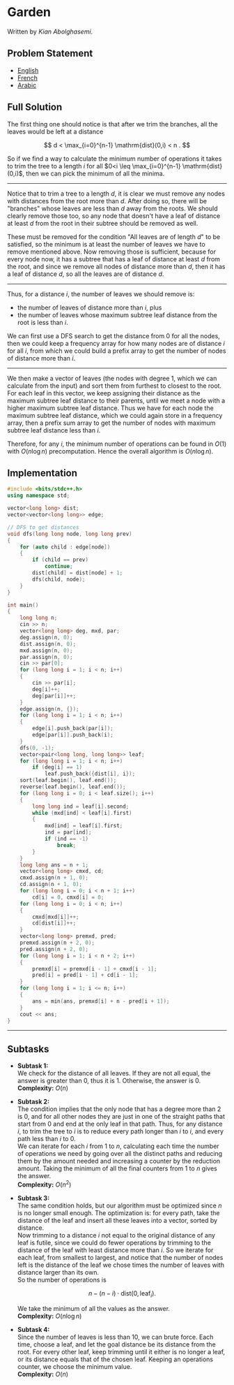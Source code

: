 # Garden

Written by *Kian Abolghasemi*.

## Problem Statement
- [English](statements/garden.en.pdf)
- [French](statements/garden.fr.pdf)
- [Arabic](statements/garden.ar_DZ.pdf)

## Full Solution

The first thing one should notice is that after we trim the branches, all the leaves would be left at a distance

$$
d < \max_{i=0}^{n-1} \mathrm{dist}(0,i) < n .
$$

So if we find a way to calculate the minimum number of operations it takes to trim the tree to a length $i$ for all $0<i \leq \max_{i=0}^{n-1} \mathrm{dist}(0,i)$, then we can pick the minimum of all the minima. 

---

Notice that to trim a tree to a length $d$, it is clear we must remove any nodes with distances from the root more than $d$. After doing so, there will be "branches" whose leaves are less than $d$ away from the roots. We should clearly remove those too, so any node that doesn't have a leaf of distance at least $d$ from the root in their subtree should be removed as well. 

These must be removed for the condition "All leaves are of length $d$" to be satisfied, so the minimum is at least the number of leaves we have to remove mentioned above. Now removing those is sufficient, because for every node now, it has a subtree that has a leaf of distance at least $d$ from the root, and since we remove all nodes of distance more than $d$, then it has a leaf of distance $d$, so all the leaves are of distance $d$.

---

Thus, for a distance $i$, the number of leaves we should remove is:

- the number of leaves of distance more than $i$, plus
- the number of leaves whose maximum subtree leaf distance from the root is less than $i$.

We can first use a DFS search to get the distance from $0$ for all the nodes, then we could keep a frequency array for how many nodes are of distance $i$ for all $i$, from which we could build a prefix array to get the number of nodes of distance more than $i$.

---

We then make a vector of leaves (the nodes with degree 1, which we can calculate from the input) and sort them from furthest to closest to the root. For each leaf in this vector, we keep assigning their distance as the maximum subtree leaf distance to their parents, until we meet a node with a higher maximum subtree leaf distance. Thus we have for each node the maximum subtree leaf distance, which we could again store in a frequency array, then a prefix sum array to get the number of nodes with maximum subtree leaf distance less than $i$. 

Therefore, for any $i$, the minimum number of operations can be found in $O(1)$ with $O(n \log n)$ precomputation. Hence the overall algorithm is $O(n \log n)$.


## Implementation

```cpp
#include <bits/stdc++.h>
using namespace std;

vector<long long> dist;
vector<vector<long long>> edge;

// DFS to get distances
void dfs(long long node, long long prev)
{
    for (auto child : edge[node])
    {
        if (child == prev)
            continue;
        dist[child] = dist[node] + 1;
        dfs(child, node);
    }
}

int main()
{
    long long n;
    cin >> n;
    vector<long long> deg, mxd, par;
    deg.assign(n, 0);
    dist.assign(n, 0);
    mxd.assign(n, 0);
    par.assign(n, 0);
    cin >> par[0];
    for (long long i = 1; i < n; i++)
    {
        cin >> par[i];
        deg[i]++;
        deg[par[i]]++;
    }
    edge.assign(n, {});
    for (long long i = 1; i < n; i++)
    {
        edge[i].push_back(par[i]);
        edge[par[i]].push_back(i);
    }
    dfs(0, -1);
    vector<pair<long long, long long>> leaf;
    for (long long i = 1; i < n; i++)
        if (deg[i] == 1)
            leaf.push_back({dist[i], i});
    sort(leaf.begin(), leaf.end());
    reverse(leaf.begin(), leaf.end());
    for (long long i = 0; i < leaf.size(); i++)
    {
        long long ind = leaf[i].second;
        while (mxd[ind] < leaf[i].first)
        {
            mxd[ind] = leaf[i].first;
            ind = par[ind];
            if (ind == -1)
                break;
        }
    }
    long long ans = n + 1;
    vector<long long> cmxd, cd;
    cmxd.assign(n + 1, 0);
    cd.assign(n + 1, 0);
    for (long long i = 0; i < n + 1; i++)
        cd[i] = 0, cmxd[i] = 0;
    for (long long i = 0; i < n; i++)
    {
        cmxd[mxd[i]]++;
        cd[dist[i]]++;
    }
    vector<long long> premxd, pred;
    premxd.assign(n + 2, 0);
    pred.assign(n + 2, 0);
    for (long long i = 1; i < n + 2; i++)
    {
        premxd[i] = premxd[i - 1] + cmxd[i - 1];
        pred[i] = pred[i - 1] + cd[i - 1];
    }
    for (long long i = 1; i <= n; i++)
    {
        ans = min(ans, premxd[i] + n - pred[i + 1]);
    }
    cout << ans;
}
```

---

## Subtasks

- **Subtask 1:**  
  We check for the distance of all leaves. If they are not all equal, the answer is greater than 0, thus it is 1. Otherwise, the answer is 0.  
  **Complexity:** $O(n)$

- **Subtask 2:**  
  The condition implies that the only node that has a degree more than 2 is 0, and for all other nodes they are just in one of the straight paths that start from 0 and end at the only leaf in that path. Thus, for any distance $i$, to trim the tree to $i$ is to reduce every path longer than $i$ to $i$, and every path less than $i$ to 0.  
  We can iterate for each $i$ from 1 to $n$, calculating each time the number of operations we need by going over all the distinct paths and reducing them by the amount needed and increasing a counter by the reduction amount. Taking the minimum of all the final counters from 1 to $n$ gives the answer.  
  **Complexity:** $O(n^2)$

- **Subtask 3:**  
  The same condition holds, but our algorithm must be optimized since $n$ is no longer small enough. The optimization is: for every path, take the distance of the leaf and insert all these leaves into a vector, sorted by distance.  
  Now trimming to a distance $i$ not equal to the original distance of any leaf is futile, since we could do fewer operations by trimming to the distance of the leaf with least distance more than $i$. So we iterate for each leaf, from smallest to largest, and notice that the number of nodes left is the distance of the leaf we chose times the number of leaves with distance larger than its own.  
  So the number of operations is  

  $$
  n - (n-i) \cdot \mathrm{dist}(0,\text{leaf}_i).
  $$

  We take the minimum of all the values as the answer.  
  **Complexity:** $O(n \log n)$

- **Subtask 4:**  
  Since the number of leaves is less than 10, we can brute force. Each time, choose a leaf, and let the goal distance be its distance from the root. For every other leaf, keep trimming until it either is no longer a leaf, or its distance equals that of the chosen leaf. Keeping an operations counter, we choose the minimum value.  
  **Complexity:** $O(n)$
